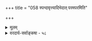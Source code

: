 +++
title = "058 स्पन्दावृत्त्यादिभेदात् परमपरमिति"

+++
<details><summary>मूलम्</summary>

स्पन्दावृत्त्यादिभेदात् परमपरमिति प्रत्ययौ तत्तदर्थे कालाधिक्यादिमात्रान्न खलु समधिकं शक्नुयातां विधातुम् ।  
दृष्टिर्नान्यस्य कॢप्तिर्भवति गुरुतरातिप्रसङ्गोऽन्यथा स्यात् किं न स्यातां गुणाद्यैः परतदितरते पूर्वभावादि चान्यत् ॥ ५८ ॥
</details>

<details><summary>वरदार्य-सर्वाङ्कषा - ५८</summary>

746 

418. 

419. 

[परत्वापरत्वविमर्शः ] 

स्पन्दावृत्त्यादिभेदात् परमपरमिति प्रत्ययौ तत्तदर्थे 

कालाधिक्यादिमात्रात् न खलु समधिकं शक्नुयातां विधातुम् । दृष्टिर्नान्यस्य; क्लृप्तिर्भवति गुरुतराऽतिप्रसङ्गोऽन्यथा स्यात् 

किं न स्यातां गुणाद्यैः परतदितरते; पूर्वभावादि चान्यत् ॥58॥ 

[बुद्धिपरीक्षा] 

द्रव्यं प्राक् बुद्धिरुक्ता; परमिह विषयैस्सङ्गमादिर्निरूप्यः 

संयोगं भाष्यकाराः प्रथममकथयन् न्यायतत्त्वानुसारात् । 



विभागानन्तरं क्रमप्राप्ते परत्वापरत्वे परीक्षयति – स्पन्देत्यादि । **तत्तदर्थे** = तत्तत्पदार्थे स्पन्दा- **वृत्त्यादिभेदात्** = सूर्यपरिस्पन्दादिरूपाणां दिनादीनां **आवृत्त्या** = पुनः पुनः प्राप्त्या परम् अपरम् इति **प्रत्ययौ** = प्रतीती, तन्मूलकव्यवहारभेदौ **कालाधिक्यादिमात्रात्** = कालाधिक्यन्यूनत्वापेक्षया **समधिकम्** = अतिरिक्तं वस्तु **विधातुम्** = अनुमातुम् न **शक्नुयाताम्** = न समर्थौ भवेताम् । आदिपदेन दैशिकपरत्वापरत्वहेतुभूते देशाधिक्यन्यूनत्वे ग्राह्ये । ययोर्वस्तुनोर्मध्ये सूर्यपरिस्पन्दरूपदिनानामाधिक्यम्, न्यूनत्वं वा भवति, तत्र यस्य दिनाधिक्यम्, स ज्येष्ठः; यस्य दिनन्यूनता स कनिष्ठ इति कालिकपरत्वापरत्वयोः स्वरूपम् । एवं ययोः वस्तुनोर्मध्ये देशाधिक्यन्यूनत्वे, तत्राधिकदेशव्यवधाने दूरत्वम्, न्यूनदेशव्यवधाने समीपत्वमिति दैशिकपरत्वापरत्वयोः स्वरूपम् । अतिप्राचीनप्रासादादिकं पश्यतां पामराणामपि 'इदमतीव पुरातनम्' इति ज्ञानं सहजत एव जायते । तत्र दिनमाससंवत्सरादिगणनाया अवकाश एव नास्ति, न शक्यते च गणना । एवं दूरसामीप्यादिकमपि तथैव । कालदिशोश्चातीन्द्रियत्वेऽपि तत्परिणामस्यैन्द्रियकत्वात्, ते न कालदिग्रूपे । किन्तु अतिरिक्ते इति वैशेषिकाः ॥ 

I 

परन्तु - **अन्यस्य** = अतिरिक्तस्य परत्वस्यापरत्वस्य च **दृष्टिः** = प्रत्यक्षम् न, अतस्तयोः प्रत्यक्षेण सिद्धिर्न । **क्लृप्तिः** = **अनुमानम्** = **गुरुतरा** = गौरवग्रस्ता भवति । अनिवार्यत्वेन गौरवं सह्यमित्यपि न । 'तद्धेतोरेव' इत्यादिन्यायेन अन्यथासिद्धेः दर्शनात् । **अन्यथा** = बलात्कारे च अतिप्रसङ्गः स्यात् । अतिप्रसङ्गमेव प्रदर्शयति किं नेत्यादि । **गुणाद्यैः** = ज्ञानशक्त्यादिभिरपि **परतदितरते** = परत्वापरत्वे उत्कृष्टत्वनिकृष्टत्वरूपे स्याताम् । एवं गुणे बुद्धिसुखदुः खादावेतादृशतारतम्यं प्रसिद्धमेव । एवम् **अन्यत्** =अन्यादृशम् पूर्वभावादि **च** = पूर्वसत्त्वपूर्वदृष्टत्वादि च स्यात् । इदं सर्वमापेक्षिकं चेत्, भवदुक्ते परत्वापरत्वेऽपि तादृशे एव । को विशेषः ? पृथिवीत्वघटत्वादिरूपसामान्ये च परत्वापरत्वे त्वयैव स्वीकृते । अतोऽनेकविधातिप्रसङ्गात् बुद्धिविशेषविषयत्वरूपे एव परत्वापरत्वे, नातिरिक्ते ॥ ५८ ॥
</details>
